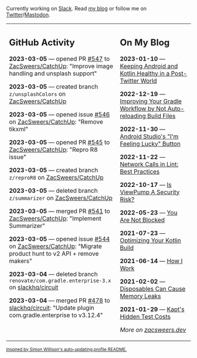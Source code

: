 Currently working on [Slack](https://slack.com/). Read [my blog](https://zacsweers.dev/) or follow me on [Twitter](https://twitter.com/ZacSweers)/[Mastodon](https://hachyderm.io/@ZacSweers).

<table><tr><td valign="top" width="60%">

## GitHub Activity
<!-- githubActivity starts -->
**2023-03-05** — opened PR [#547](https://github.com/ZacSweers/CatchUp/pull/547) to [ZacSweers/CatchUp](https://github.com/ZacSweers/CatchUp): "Improve image handling and unsplash support"

**2023-03-05** — created branch `z/unsplashColors` on [ZacSweers/CatchUp](https://github.com/ZacSweers/CatchUp)

**2023-03-05** — opened issue [#546](https://github.com/ZacSweers/CatchUp/issues/546) on [ZacSweers/CatchUp](https://github.com/ZacSweers/CatchUp): "Remove tikxml"

**2023-03-05** — opened PR [#545](https://github.com/ZacSweers/CatchUp/pull/545) to [ZacSweers/CatchUp](https://github.com/ZacSweers/CatchUp): "Repro R8 issue"

**2023-03-05** — created branch `z/reproR8` on [ZacSweers/CatchUp](https://github.com/ZacSweers/CatchUp)

**2023-03-05** — deleted branch `z/summarizer` on [ZacSweers/CatchUp](https://github.com/ZacSweers/CatchUp)

**2023-03-05** — merged PR [#541](https://github.com/ZacSweers/CatchUp/pull/541) to [ZacSweers/CatchUp](https://github.com/ZacSweers/CatchUp): "Implement Summarizer"

**2023-03-05** — opened issue [#544](https://github.com/ZacSweers/CatchUp/issues/544) on [ZacSweers/CatchUp](https://github.com/ZacSweers/CatchUp): "Migrate product hunt to v2 API + remove makers"

**2023-03-04** — deleted branch `renovate/com.gradle.enterprise-3.x` on [slackhq/circuit](https://github.com/slackhq/circuit)

**2023-03-04** — merged PR [#478](https://github.com/slackhq/circuit/pull/478) to [slackhq/circuit](https://github.com/slackhq/circuit): "Update plugin com.gradle.enterprise to v3.12.4"
<!-- githubActivity ends -->
</td><td valign="top" width="40%">

## On My Blog
<!-- blog starts -->
**2023-01-10** — [Keeping Android and Kotlin Healthy in a Post-Twitter World](https://www.zacsweers.dev/keeping-android-healthy/)

**2022-12-19** — [Improving Your Gradle Workflow by Not Auto-reloading Build Files](https://www.zacsweers.dev/improving-your-workflow-by-not-auto-reloading-build-files/)

**2022-11-30** — [Android Studio's "I'm Feeling Lucky" Button](https://www.zacsweers.dev/android-studios-im-feeling-lucky-button/)

**2022-11-22** — [Network Calls in Lint: Best Practices](https://www.zacsweers.dev/network-calls-in-lint-best-practices/)

**2022-10-17** — [Is ViewPump A Security Risk?](https://www.zacsweers.dev/is-viewpump-a-security-risk/)

**2022-05-23** — [You Are Not Blocked](https://www.zacsweers.dev/you-are-not-blocked/)

**2021-07-23** — [Optimizing Your Kotlin Build](https://www.zacsweers.dev/optimizing-your-kotlin-build/)

**2021-06-14** — [How I Work](https://www.zacsweers.dev/how-i-work/)

**2021-02-02** — [Disposables Can Cause Memory Leaks](https://www.zacsweers.dev/disposables-can-cause-memory-leaks/)

**2021-01-29** — [Kapt's Hidden Test Costs](https://www.zacsweers.dev/kapts-hidden-test-costs/)
<!-- blog ends -->
_More on [zacsweers.dev](https://zacsweers.dev/)_
</td></tr></table>

<sub><a href="https://simonwillison.net/2020/Jul/10/self-updating-profile-readme/">Inspired by Simon Willison's auto-updating profile README.</a></sub>